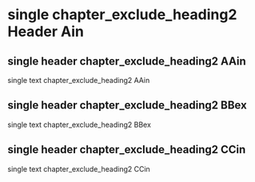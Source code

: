 # single chapter_exclude_heading2 Header Ain


## single header chapter_exclude_heading2 AAin

single text chapter_exclude_heading2 AAin


## single header chapter_exclude_heading2 BBex

single text chapter_exclude_heading2 BBex


## single header chapter_exclude_heading2 CCin

single text chapter_exclude_heading2 CCin